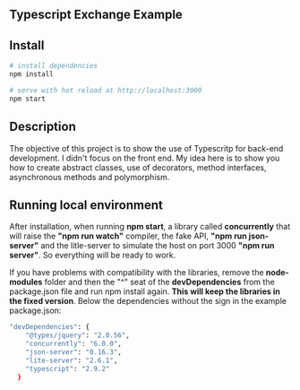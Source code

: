 ## Typescript Exchange Example

## Install
``` bash
# install dependencies
npm install

# serve with hot reload at http://localhost:3000
npm start
```
## Description
The objective of this project is to show the use of Typescritp for back-end development.
I didn't focus on the front end.
My idea here is to show you how to create abstract classes, use of decorators, method interfaces, asynchronous methods and polymorphism.

## Running local environment

After installation, when running **npm start**, a library called **concurrently** that will raise the **"npm run watch"** compiler, the fake API, **"npm run json-server"** and the litle-server to simulate the host on port 3000 **"npm run server"**.
So everything will be ready to work.

If you have problems with compatibility with the libraries, remove the **node-modules** folder and then the "^" seat of the **devDependencies** from the package.json file and run npm install again. **This will keep the libraries in the fixed version**. 
Below the dependencies without the sign in the example package.json:
``` bash
"devDependencies": {
    "@types/jquery": "2.0.56",
    "concurrently": "6.0.0",
    "json-server": "0.16.3",
    "lite-server": "2.6.1",
    "typescript": "2.9.2"
  }
```






